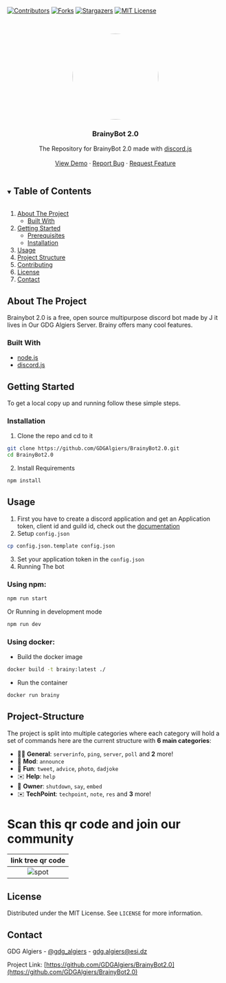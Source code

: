 [![Contributors][contributors-shield]][contributors-url]
[![Forks][forks-shield]][forks-url]
[![Stargazers][stars-shield]][stars-url]
[![MIT License][license-shield]][license-url]

<!-- PROJECT LOGO -->
<br />
<p align="center">
   <a href="url"><img src="images/brainy.PNG" height="auto" width="200" style="border-radius:50%"></a>
  <h3 align="center">BrainyBot 2.0</h3>

  <p align="center">
The Repository for BrainyBot 2.0 made with 
    <a href="https://discordjs.guide/">discord.js</a>
    <br />
    <br />
    <a href="https://github.com/GDGAlgiers/BrainyBot2.0">View Demo</a>
    ·
    <a href="https://github.com/GDGAlgiers/BrainyBot2.0/issues">Report Bug</a>
    ·
    <a href="https://github.com/GDGAlgiers/BrainyBot2.0/issues">Request Feature</a>
  </p>

<!-- TABLE OF CONTENTS -->
<details open="open">
  <summary><h2 style="display: inline-block">Table of Contents</h2></summary>
  <ol>
    <li>
      <a href="#about-the-project">About The Project</a>
      <ul>
        <li><a href="#built-with">Built With</a></li>
      </ul>
    </li>
    <li>
      <a href="#getting-started">Getting Started</a>
      <ul>
        <li><a href="#prerequisites">Prerequisites</a></li>
        <li><a href="#installation">Installation</a></li>
      </ul>
    </li>
    <li><a href="#usage">Usage</a></li>
    <li><a href="#project-structure">Project Structure</a></li>
    <li><a href="#contributing">Contributing</a></li>
    <li><a href="#license">License</a></li>
    <li><a href="#contact">Contact</a></li>
  </ol>
</details>

<!-- ABOUT THE PROJECT -->

## About The Project

Brainybot 2.0 is a free, open source multipurpose discord bot made by J it lives in Our GDG Algiers Server. Brainy offers many cool features.

### Built With

- [node.js](https://nodejs.org/)
- [discord.js](https://discordjs.guide/)

<!-- GETTING STARTED -->

## Getting Started

To get a local copy up and running follow these simple steps.

### Installation

1. Clone the repo and cd to it
  ```sh
  git clone https://github.com/GDGAlgiers/BrainyBot2.0.git
  cd BrainyBot2.0
  ```
2. Install Requirements
  ```sh
  npm install
  ```

<!-- USAGE EXAMPLES -->

## Usage

1. First you have to create a discord application and get an Application token, client id and guild id, check out the [documentation](https://discordjs.guide/#before-you-begin)
2. Setup `config.json`
  ```sh
  cp config.json.template config.json
  ```
3. Set your application token in the `config.json`
4. Running The bot
  ### Using npm:
  ```sh
  npm run start
  ```
  Or Running in development mode
  ```sh
  npm run dev
  ```
  ### Using docker:
  - Build the docker image
  ```sh
  docker build -t brainy:latest ./
  ```
  - Run the container
  ```sh
  docker run brainy
  ```

<!-- PROJECT STRUCTURE -->

## Project-Structure

The project is split into multiple categories where each category will hold a set of commands here are the current structure with **6 main categories**:

- 👩‍💼 **General**: `serverinfo`, `ping`, `server`, `poll` and **2** more!
- 🤖 **Mod**: `announce`
- 👻 **Fun**: `tweet`, `advice`, `photo`, `dadjoke`
- ✉️ **Help**: `help`
- 👑 **Owner**: `shutdown`, `say`, `embed`
- ✉️ **TechPoint**: `techpoint`, `note`, `res` and **3** more!

# Scan this qr code and join our community

|     link tree qr code      |
| :------------------------: |
| ![spot](images/QRcode.png) |

<!-- LICENSE -->

## License

Distributed under the MIT License. See `LICENSE` for more information.

<!-- CONTACT -->

## Contact

GDG Algiers - [@gdg_algiers](https://twitter.com/gdg_algiers) - gdg.algiers@esi.dz

Project Link: [https://github.com/GDGAlgiers/BrainyBot2.0](https://github.com/GDGAlgiers/BrainyBot2.0)

<!-- MARKDOWN LINKS & IMAGES -->
<!-- https://www.markdownguide.org/basic-syntax/#reference-style-links -->

[contributors-shield]: https://img.shields.io/github/contributors/GDGAlgiers/BrainyBot2.0.svg?style=for-the-badge
[contributors-url]: https://github.com/GDGAlgiers/BrainyBot2.0/graphs/contributors
[forks-shield]: https://img.shields.io/github/forks/GDGAlgiers/BrainyBot2.0.svg?style=for-the-badge
[forks-url]: https://github.com/GDGAlgiers/BrainyBot2.0/network/members
[stars-shield]: https://img.shields.io/github/stars/GDGAlgiers/BrainyBot2.0.svg?style=for-the-badge
[stars-url]: https://github.com/GDGAlgiers/BrainyBot2.0/stargazers
[issues-shield]: https://img.shields.io/github/issues2.0/GDGAlgiers/BrainyBot2.0.svg?style=for-the-badge
[issues-url]: https://github.com/GDGAlgiers/BrainyBot2.0/issues
[license-shield]: https://img.shields.io/github/license/GDGAlgiers/BrainyBot2.0.svg?style=for-the-badge
[license-url]: https://github.com/GDGAlgiers/BrainyBot2.0/blob/master/LICENSE.txt
